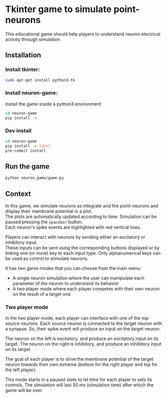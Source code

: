 # Tkinter game to simulate point-neurons 

This educational game should help players to understand neuron electrical activity through simulation.

## Installation

### Install tkinter:
```bash
sudo apt-get install python3-tk
```
### Install neuron-game:
Install the game inside a python3 environment

```bash
cd neuron-game
pip install -e.
```

### Dev install

```bash
cd neuron-game
pip install -e.[dev]
pre-commit install 
```

## Run the game
```bash
python neuron_game/game.py
```

## Context
In this game, we simulate neurons as integrate and fire point-neurons and display their membrane potential in a plot.  
The plots are automatically updated according to time. Simulation can be paused pressing the `spacebar` button.  
Each neuron's spike events are highlighted with red vertical lines.  

Players can interact with neurons by sending either an excitatory or inhibitory input.  
These inputs can be sent using the corresponding buttons displayed or by linking one (or more) key to each input type.
Only alphanumerical keys can be used as control to stimulate neurons.

It has two game modes that you can choose from the main menu:
- A single neuron simulation where the user can manipulate each parameter of the neuron 
to understand its behavior
- A two player mode where each player competes with their own neuron on the result of a target one.

### Two player mode
In the two player mode, each player can interface with one of the top source neurons.
Each source neuron is connected to the target neuron with a synapse. 
So, their spike event will produce an input on the target neuron.

The neuron on the left is excitatory, and produce an excitatory input on its target.
The neuron on the right is inhibitory, and produce an inhibitory input on its target.

The goal of each player is to drive the membrane potential of the target neuron towards their own extrema 
(bottom for the right player and top for the left player).

This mode starts in a paused state to let time for each player to sets its controls.
The simulation will last 50 ms (simulation time) after which the game will be over.
